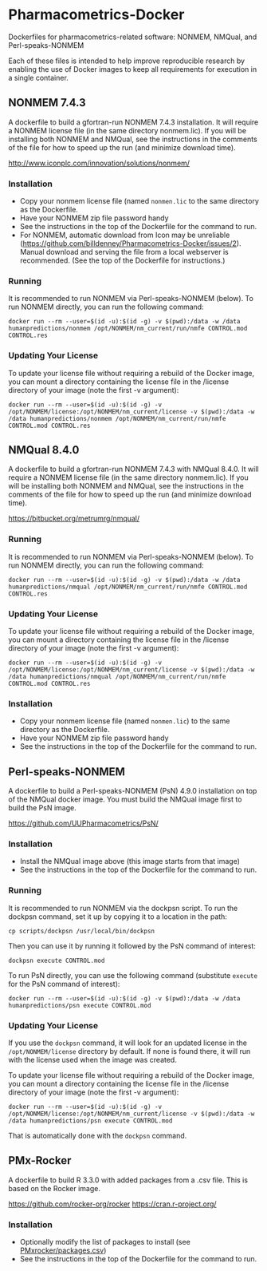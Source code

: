 # Pharmacometrics-Docker

Dockerfiles for pharmacometrics-related software: NONMEM, NMQual, and
Perl-speaks-NONMEM

Each of these files is intended to help improve reproducible research
by enabling the use of Docker images to keep all requirements for
execution in a single container.

## NONMEM 7.4.3

A dockerfile to build a gfortran-run NONMEM 7.4.3 installation.  It
will require a NONMEM license file (in the same directory nonmem.lic).
If you will be installing both NONMEM and NMQual, see the instructions
in the comments of the file for how to speed up the run (and minimize
download time).

http://www.iconplc.com/innovation/solutions/nonmem/

### Installation

* Copy your nonmem license file (named `nonmen.lic` to the same
  directory as the Dockerfile.
* Have your NONMEM zip file password handy
* See the instructions in the top of the Dockerfile for the command
  to run.
* For NONMEM, automatic download from Icon may be unreliable
  (https://github.com/billdenney/Pharmacometrics-Docker/issues/2).
  Manual download and serving the file from a local webserver is
  recommended.  (See the top of the Dockerfile for instructions.)

### Running

It is recommended to run NONMEM via Perl-speaks-NONMEM (below).  To
run NONMEM directly, you can run the following command:

    docker run --rm --user=$(id -u):$(id -g) -v $(pwd):/data -w /data humanpredictions/nonmem /opt/NONMEM/nm_current/run/nmfe CONTROL.mod CONTROL.res

### Updating Your License

To update your license file without requiring a rebuild of the Docker
image, you can mount a directory containing the license file in the
/license directory of your image (note the first -v argument):

    docker run --rm --user=$(id -u):$(id -g) -v /opt/NONMEM/license:/opt/NONMEM/nm_current/license -v $(pwd):/data -w /data humanpredictions/nonmem /opt/NONMEM/nm_current/run/nmfe CONTROL.mod CONTROL.res

## NMQual 8.4.0

A dockerfile to build a gfortran-run NONMEM 7.4.3 with NMQual 8.4.0.
It will require a NONMEM license file (in the same directory
nonmem.lic).  If you will be installing both NONMEM and NMQual, see
the instructions in the comments of the file for how to speed up the
run (and minimize download time).

https://bitbucket.org/metrumrg/nmqual/

### Running

It is recommended to run NONMEM via Perl-speaks-NONMEM (below).  To
run NONMEM directly, you can run the following command:

    docker run --rm --user=$(id -u):$(id -g) -v $(pwd):/data -w /data humanpredictions/nmqual /opt/NONMEM/nm_current/run/nmfe CONTROL.mod CONTROL.res

### Updating Your License

To update your license file without requiring a rebuild of the Docker
image, you can mount a directory containing the license file in the
/license directory of your image (note the first -v argument):

    docker run --rm --user=$(id -u):$(id -g) -v /opt/NONMEM/license:/opt/NONMEM/nm_current/license -v $(pwd):/data -w /data humanpredictions/nmqual /opt/NONMEM/nm_current/run/nmfe CONTROL.mod CONTROL.res

### Installation

* Copy your nonmem license file (named `nonmen.lic`) to the same
  directory as the Dockerfile.
* Have your NONMEM zip file password handy
* See the instructions in the top of the Dockerfile for the command
  to run.

## Perl-speaks-NONMEM

A dockerfile to build a Perl-speaks-NONMEM (PsN) 4.9.0 installation on top
of the NMQual docker image.  You must build the NMQual image first to
build the PsN image.

https://github.com/UUPharmacometrics/PsN/

### Installation

* Install the NMQual image above (this image starts from that image)
* See the instructions in the top of the Dockerfile for the command
  to run.

### Running

It is recommended to run NONMEM via the dockpsn script.  To run the
dockpsn command, set it up by copying it to a location in the path:

    cp scripts/dockpsn /usr/local/bin/dockpsn

Then you can use it by running it followed by the PsN command of
interest:

    dockpsn execute CONTROL.mod

To run PsN directly, you can use the following command (substitute
`execute` for the PsN command of interest):

    docker run --rm --user=$(id -u):$(id -g) -v $(pwd):/data -w /data humanpredictions/psn execute CONTROL.mod

### Updating Your License

If you use the `dockpsn` command, it will look for an updated license
in the `/opt/NONMEM/license` directory by default.  If none is found
there, it will run with the license used when the image was created.

To update your license file without requiring a rebuild of the Docker
image, you can mount a directory containing the license file in the
/license directory of your image (note the first -v argument):

    docker run --rm --user=$(id -u):$(id -g) -v /opt/NONMEM/license:/opt/NONMEM/nm_current/license -v $(pwd):/data -w /data humanpredictions/psn execute CONTROL.mod

That is automatically done with the `dockpsn` command.

## PMx-Rocker

A dockerfile to build R 3.3.0 with added packages from a .csv file.
This is based on the Rocker image.

https://github.com/rocker-org/rocker
https://cran.r-project.org/

### Installation

* Optionally modify the list of packages to install (see [PMxrocker/packages.csv](PMx_rocker/packages.csv))
* See the instructions in the top of the Dockerfile for the command
  to run.
